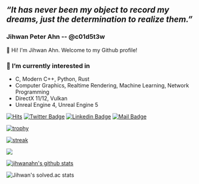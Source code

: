## ***“It has never been my object to record my dreams, just the determination to realize them.”***

### Jihwan Peter Ahn -- @c01d5t3w

👋 Hi! I'm Jihwan Ahn. Welcome to my Github profile! 

### 🌱 I’m currently interested in
- C, Modern C++, Python, Rust
- Computer Graphics, Realtime Rendering, Machine Learning, Network Programming
- DirectX 11/12, Vulkan
- Unreal Engine 4, Unreal Engine 5

[![Hits](https://hits.seeyoufarm.com/api/count/incr/badge.svg?url=https%3A%2F%2Fgithub.com%2Fjihwanahn)](https://github.com/jihwanahn)
[![Twitter Badge](https://img.shields.io/badge/-Twitter-1877f2?style=flat-square&logo=twitter&logoColor=white&link=https://twitter.com/koelschkoelsch2/)](https://twitter.com/koelschkoelsch2/)
[![Linkedin Badge](https://img.shields.io/badge/-LinkedIn-blue?style=flat-square&logo=Linkedin&logoColor=white&link=https://www.linkedin.com/in/jihwanahn/)](https://www.linkedin.com/in/jihwanahn/)
[![Mail Badge](https://img.shields.io/badge/-Gmail-d14836?style=flat-square&logo=Gmail&logoColor=white&link=mailto:coldstew@gmail.com)](mailto:coldstew@gmail.com)

[![trophy](https://github-profile-trophy.vercel.app/?username=c01d5t3w&theme=chalk&row=2&column=5)](https://github.com/c01d5t3w)

[![streak](https://github-readme-streak-stats.herokuapp.com/?user=c01d5t3w&theme=calm)](https://github.com/c01d5t3w)


<a href="https://opgc.me/#/users/c01d5t3w" target="_blank"><img src="https://api.opgc.me/githubs/users/c01d5t3w/tag/?theme=basic" /></a>

[![jihwanahn's github stats](https://github-readme-stats.vercel.app/api?username=coldstew&show_icons=true&hide_border=true&theme=gruvbox)](https://github.com/coldstew)


![Jihwan's solved.ac stats](https://github-readme-solvedac.hyp3rflow.vercel.app/api/?handle=coldstew)
